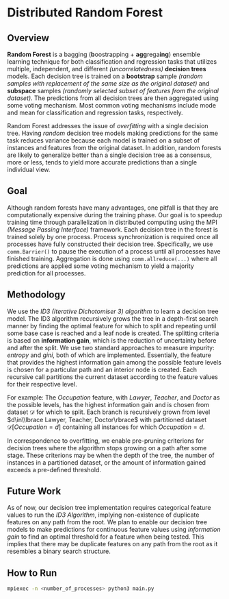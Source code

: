 # Distributed Random Forest
## Overview
**Random Forest** is a bagging (**b**oostrapping + **agg**rega**ing**) ensemble learning technique for both classification and regression tasks that utilizes multiple, independent, and different *(uncorrelatedness)* **decision trees** models. Each decision tree is trained on a **bootstrap** sample *(random samples with replacement of the same size as the original dataset)* and **subspace** samples *(randomly selected subset of features from the original dataset)*. The predictions from all decision trees are then aggregated using some voting mechanism. Most common voting mechanisms include mode and mean for classification and regression tasks, respectively.

Random Forest addresses the issue of *overfitting* with a single decision tree. Having *random* decision tree models making predictions for the same task reduces variance because each model is trained on a subset of instances and features from the original dataset. In addition, random forests are likely to generalize better than a single decision tree as a consensus, more or less, tends to yield more accurate predictions than a single individual view.

## Goal
Although random forests have many advantages, one pitfall is that they are computationally expensive during the training phase. Our goal is to speedup training time through parallelization in distributed computing using the MPI *(Message Passing Interface)* framework. Each decision tree in the forest is trained solely by one process. Process synchronization is required once all processes have fully constructed their decision tree. Specifically, we use ```comm.Barrier()``` to pause the execution of a process until all processes have finished training. Aggregation is done using ```comm.allreduce(...)``` where all predictions are applied some voting mechanism to yield a majority prediction for all processes.

## Methodology
We use the *ID3 (Iterative Dichotomiser 3) algorithm* to learn a decision tree model. The ID3 algorithm recursively grows the tree in a depth-first search manner by finding the optimal feature for which to split and repeating until some base case is reached and a leaf node is created. The splitting criteria is based on **information gain**, which is the reduction of uncertainty before and after the split. We use two standard approaches to measure impurity: *entropy* and *gini*, both of which are implemented. Essentially, the feature that provides the highest information gain among the possible feature levels is chosen for a particular path and an interior node is created. Each recursive call partitions the current dataset according to the feature values for their respective level.

For example: The $Occupation$ feature, with $Lawyer$, $Teacher$, and $Doctor$ as the possible levels, has the highest information gain and is chosen from dataset $\mathcal{D}$ for which to split. Each branch is recursively grown from level $d\in\\lbrace Lawyer, Teacher, Doctor\rbrace$ with partitioned dataset $\mathcal{D}[Occupation=d]$ containing all instances for which $Occupation=d$.

In correspondence to overfitting, we enable pre-pruning criterions for decision trees where the algorithm stops growing on a path after some stage. These criterions may be when the depth of the tree, the number of instances in a partitioned dataset, or the amount of information gained exceeds a pre-defined threshold.

## Future Work
As of now, our decision tree implementation requires categorical feature values to run the *ID3 Algorithm*, implying non-existence of duplicate features on any path from the root. We plan to enable our decision tree models to make predictions for continuous feature values using *information gain* to find an optimal threshold for a feature when being tested. This implies that there may be duplicate features on any path from the root as it resembles a binary search structure.

## How to Run
```bash
mpiexec -n <number_of_processes> python3 main.py
```
